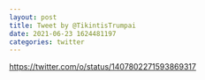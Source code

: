 ```yaml
--- 
layout: post 
title: Tweet by @TikintisTrumpai 
date: 2021-06-23 1624481197 
categories: twitter 
--- 
```

https://twitter.com/o/status/1407802271593869317